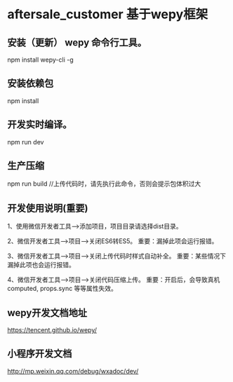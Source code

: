 # aftersale_customer 基于wepy框架
## 安装（更新） wepy 命令行工具。
npm install wepy-cli -g
## 安装依赖包
npm install
## 开发实时编译。
npm run dev
## 生产压缩
npm run build //上传代码时，请先执行此命令，否则会提示包体积过大
## 开发使用说明(重要)

1、使用微信开发者工具-->添加项目，项目目录请选择dist目录。

2、微信开发者工具-->项目-->关闭ES6转ES5。 重要：漏掉此项会运行报错。

3、微信开发者工具-->项目-->关闭上传代码时样式自动补全。 重要：某些情况下漏掉此项也会运行报错。

4、微信开发者工具-->项目-->关闭代码压缩上传。 重要：开启后，会导致真机computed, props.sync 等等属性失效。

## wepy开发文档地址

https://tencent.github.io/wepy/
## 小程序开发文档

http://mp.weixin.qq.com/debug/wxadoc/dev/
